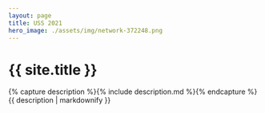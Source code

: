 ```yaml
---
layout: page
title: USS 2021
hero_image: ./assets/img/network-372248.png
---
```

<div class="container">
  <h1 class="title">{{ site.title }}</h1>
  {% capture description %}{% include description.md %}{% endcapture %}
  {{ description | markdownify }}
</div>
